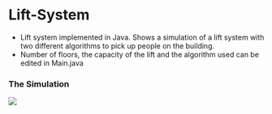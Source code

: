 # Lift-System

- Lift system implemented in Java. Shows a simulation of a lift system with two different algorithms to pick up people on the building.
- Number of floors, the capacity of the lift and the algorithm used can be edited in Main.java

<h3>The Simulation</h3>
<img src="https://i.imgur.com/6FBEDSY.png">
